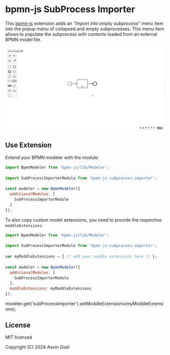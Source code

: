 # bpmn-js SubProcess Importer

This [bpmn-js](https://github.com/bpmn-io/bpmn-js) extension adds an *"Import into empty subprocess"* menu item into the popup menu of collapsed and empty subprocesses. This menu item allows to populate the subprocess with contents loaded from an external BPMN model file.

![bpmn-js subprocess importer in action](./demo.gif)


## Use Extension

Extend your BPMN modeler with the module:

```javascript
import BpmnModeler from 'bpmn-js/lib/Modeler';

import SubProcessImporterModule from 'bpmn-js-subprocess-importer';

const modeler = new BpmnModeler({
  additionalModules: [
    SubProcessImporterModule
  ]
});
```

To also copy custom model extensions, you need to provide the respective `moddleExtensions`:

```javascript
import BpmnModeler from 'bpmn-js/lib/Modeler';

import SubProcessImporterModule from 'bpmn-js-subprocess-importer';

var myModdleExtensions = { /* add your moddle extensions here */ };

const modeler = new BpmnModeler({
  additionalModules: [
    SubProcessImporterModule
  ],
  moddleExtensions: myModdleExtensions
});
```
modeler.get('subProcessImporter').setModdleExtensions(myModdleExtensions);


## License

MIT licensed

Copyright (C) 2024 Asvin Goel
